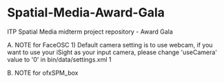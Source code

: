 Spatial-Media-Award-Gala
========================

ITP Spatial Media midterm project repository - Award Gala

A. NOTE for FaceOSC
    1) Default camera setting is to use webcam, if you want to use your iSight as your input camera, 
    please change 'useCamera' value to '0' in bin/data/settings.xml
    <source>
      <useCamera>1</useCamera>
    </source>


B. NOTE for ofxSPM_box
  

